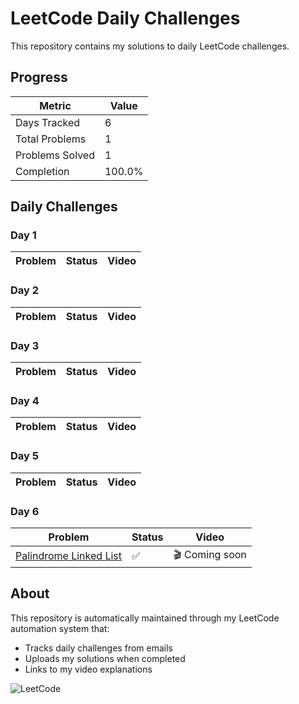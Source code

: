 # LeetCode Daily Challenges

This repository contains my solutions to daily LeetCode challenges.

## Progress


| Metric | Value |
|--------|-------|
| Days Tracked | 6 |
| Total Problems | 1 |
| Problems Solved | 1 |
| Completion | 100.0% |


## Daily Challenges

### Day 1

| Problem | Status | Video |
|---------|--------|-------|

### Day 2

| Problem | Status | Video |
|---------|--------|-------|

### Day 3

| Problem | Status | Video |
|---------|--------|-------|

### Day 4

| Problem | Status | Video |
|---------|--------|-------|

### Day 5

| Problem | Status | Video |
|---------|--------|-------|

### Day 6

| Problem | Status | Video |
|---------|--------|-------|
| [Palindrome Linked List](https://leetcode.com/problems/palindrome-linked-list/) | ✅ | 🎬 Coming soon |



## About

This repository is automatically maintained through my LeetCode automation system that:
- Tracks daily challenges from emails
- Uploads my solutions when completed
- Links to my video explanations

![LeetCode](https://user-images.githubusercontent.com/1385263/58340139-e29d3e80-7e0a-11e9-851c-f45327f5ee4f.png)